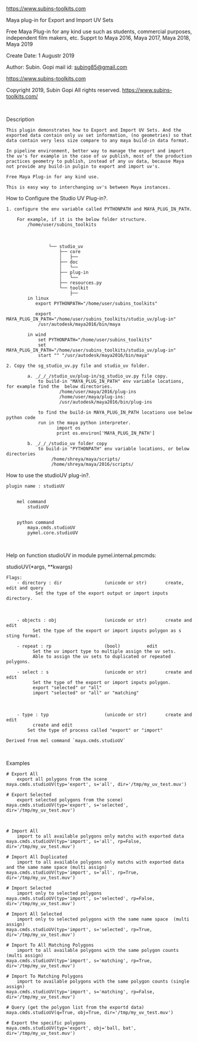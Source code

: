https://www.subins-toolkits.com

Maya plug-in for Export and Import UV Sets


Free Maya Plug-in for any kind use such as students, commercial purposes, independent film makers, etc.
Supprt to Maya 2016, Maya 2017, Maya 2018, Maya 2019

Create Date:   1 Augustr 2019

Author: Subin. Gopi
mail id: subing85@gmail.com

https://www.subins-toolkits.com

Copyright 2019, Subin Gopi All rights reserved. https://www.subins-toolkits.com/

​

Description

    This plugin demonstrates how to Export and Import UV Sets. And the exported data contain only uv set information, (no geometries) so that data contain very less size compare to any maya build-in data format.  

    In pipeline environment, better way to manage the export and import the uv's for example in the case of uv publish, most of the production practices geometry to publish, instead of any uv data, because Maya not provide any build-in pulgin to export and import uv's. 

    Free Maya Plug-in for any kind use.

    This is easy way to interchanging uv's between Maya instances.  
    


How to Configure the Studio UV Plug-in?.
​

    1. configure the env variable called PYTHONPATH and MAYA_PLUG_IN_PATH.
    
        For example, if it is the below folder structure.
            /home/user/subins_toolkits

​

                    └── studio_uv
                        ├── core
                        │   ├── 
                        ├── doc
                        │   └──
                        ├── plug-in
                        │   └── 
                        ├── resources.py            
                        └── toolkit
                            ├──    
            in linux        
               export PYTHONPATH="/home/user/subins_toolkits"                

               export MAYA_PLUG_IN_PATH="/home/user/subins_toolkits/studio_uv/plug-in"    
                /usr/autodesk/maya2016/bin/maya
            
            in wind        
                set PYTHONPATH="/home/user/subins_toolkits"
                set MAYA_PLUG_IN_PATH="/home/user/subins_toolkits/studio_uv/plug-in"
                start "" "/usr/autodesk/maya2016/bin/maya"                
                
    2. Copy the sg_studio_uv.py file and studio_uv folder.
    
            a. _/_/_/studio_uv/plug-in/sg_studio_uv.py file copy.
                to build-in "MAYA_PLUG_IN_PATH" env variable locations, for example find the  below directories.
                        /home/user/maya/2016/plug-ins
                        /home/user/maya/plug-ins:
                        /usr/autodesk/maya2016/bin/plug-ins    
                            
                to find the build-in MAYA_PLUG_IN_PATH locations use below python code
                run in the maya python interpreter.
                       import os
                       print os.environ['MAYA_PLUG_IN_PATH']
                    
            b. _/_/_/studio_uv folder copy                        
                to build-in "PYTHONPATH" env variable locations, or below directories
                     /home/shreya/maya/scripts/
                     /home/shreya/maya/2016/scripts/     

                  
                    
How to use the studioUV plug-in?. 

    plugin name : studioUV


        mel command
            studioUV        


        python command
            maya.cmds.studioUV
            pymel.core.studioUV

​


Help on function studioUV in module pymel.internal.pmcmds:

studioUV(*args, **kwargs)


    Flags:
        - directory : dir                (unicode or str)       create, edit and query
               Set the type of the export output or import inputs directory.

​

        - objects : obj                  (unicode or str)       create and edit
              Set the type of the export or import inputs polygon as s sting format.
        
        - repeat : rp                    (bool)          edit
              Set the uv import type to multiple assign the uv sets.
              Able to assign the uv sets to duplicated or repeated polygons.
             
        - select : s                     (unicode or str)       create and edit
              Set the type of the export or import inputs polygon.
              export "selected" or "all" 
              import "selected" or "all" or "matching" 

​

        - type : typ                     (unicode or str)       create and edit
              create and edit              
            Set the type of process called "export" or "import"     
    
    Derived from mel command `maya.cmds.studioUV`
    

​

Examples
​

    # Export All 
        export all polygons from the scene
    maya.cmds.studioUV(typ='export', s='all', dir='/tmp/my_uv_test.muv')
    
    # Export Selected 
        export selected polygons from the scene)
    maya.cmds.studioUV(typ='export', s='selected', dir='/tmp/my_uv_test.muv')


    
    # Import All 
        import to all available polygons only matchs with exported data
    maya.cmds.studioUV(typ='import', s='all', rp=False, dir='/tmp/my_uv_test.muv')
    
    # Import All Duplicated
        import to all available polygons only matchs with exported data and the same name space (multi assign)
    maya.cmds.studioUV(typ='import', s='all', rp=True, dir='/tmp/my_uv_test.muv')    
    
    # Import Selected
        import only to selected polygons
    maya.cmds.studioUV(typ='import', s='selected', rp=False, dir='/tmp/my_uv_test.muv')
    
    # Import All Selected
        import only to selected polygons with the same name space  (multi assign)
    maya.cmds.studioUV(typ='import', s='selected', rp=True, dir='/tmp/my_uv_test.muv')
    
    # Import To All Matching Polygons
        import to all available polygons with the same polygon counts (multi assign)
    maya.cmds.studioUV(typ='import', s='matching', rp=True, dir='/tmp/my_uv_test.muv')
    
    # Import To Matching Polygons
        import to available polygons with the same polygon counts (single assign)
    maya.cmds.studioUV(typ='import', s='matching', rp=False, dir='/tmp/my_uv_test.muv')
    
    # Query (get the polygon list from the exportd data)
    maya.cmds.studioUV(q=True, obj=True, dir='/tmp/my_uv_test.muv')
    
    # Export the specific polygons
    maya.cmds.studioUV(typ='export', obj='ball, bat', dir='/tmp/my_uv_test.muv')